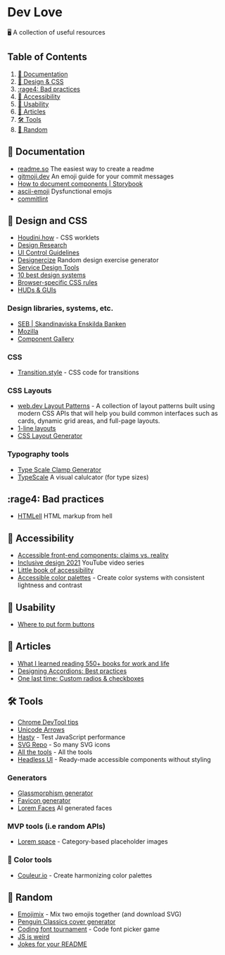 # Dev Love
🖥️  A collection of useful resources

## Table of Contents
1. [:memo: Documentation](#memo-documentation)
2. [:art: Design & CSS](#art-design-and-css)
3. [:rage4: Bad practices](#rage4-bad-practices)
4. [:children_crossing: Accessibility](#children_crossing-accessibility)
5. [:clown_face: Usability](#clown_face-usability)
6. [:newspaper: Articles](#newspaper-articles)
7. [:hammer_and_wrench: Tools](#hammer_and_wrench-tools)
8. [:game_die: Random](#game_die-random)

## :memo: Documentation
- [readme.so](https://readme.so/) The easiest way to create a readme
- [gitmoji.dev](https://gitmoji.dev/) An emoji guide for your commit messages
- [How to document components | Storybook](https://storybook.js.org/docs/vue/writing-docs/introduction)
- [ascii-emoji](https://github.com/dysfunc/ascii-emoji) Dysfunctional emojis
- [commitlint](https://github.com/conventional-changelog/commitlint)

## :art: Design and CSS
- [Houdini.how](https://houdini.how/) - CSS worklets
- [Design Research](https://rhizomerd.substack.com/p/design-research-three-tools-for-mountaineering)
- [UI Control Guidelines](https://balsamiq.com/learn/ui-control-guidelines/)
- [Designercize](https://designercize.com/) Random design exercise generator
- [Service Design Tools](https://servicedesigntools.org/)
- [10 best design systems](https://designerup.co/blog/10-best-design-systems-and-how-to-learn-and-steal-from-them/)
- [Browser-specific CSS rules](https://browserstrangeness.bitbucket.io/css_hacks.html#safari)
- [HUDs & GUIs](https://www.hudsandguis.com/)

### Design libraries, systems, etc.
- [SEB | Skandinaviska Enskilda Banken](https://designlibrary.sebgroup.com/components)
- [Mozilla](https://protocol.mozilla.org/fundamentals/principles.html)
- [Component Gallery](https://component.gallery/)

### CSS
- [Transition.style](https://www.transition.style/) - CSS code for transitions

### CSS Layouts
- [web.dev Layout Patterns](https://web.dev/patterns/layout/) - A collection of layout patterns built using modern CSS APIs that will help you build common interfaces such as cards, dynamic grid areas, and full-page layouts.
- [1-line layouts](https://1linelayouts.glitch.me/)
- [CSS Layout Generator](https://layout.bradwoods.io/)

### Typography tools
- [Type Scale Clamp Generator](https://maximeroudier.com/typeScaleClampGenerator/)
- [TypeScale](https://type-scale.com/) A visual calulcator (for type sizes)

## :rage4: Bad practices
- [HTMLell](https://www.htmhell.dev/) HTML markup from hell

## :children_crossing: Accessibility
- [Accessible front-end components: claims vs. reality](https://hiddedevries.nl/en/blog/2021-04-02-accessible-front-end-components-claims-vs-reality)
- [Inclusive design 2021](https://www.youtube.com/playlist?list=PLn7dsvRdQEfFoUIFxtSsp8PjHm-glki1Z) YouTube video series
- [Little book of accessibility](https://uxdesign.cc/the-little-book-of-accessibility-a9b59d82b412)
- [Accessible color palettes](https://accessiblepalette.com/) - Create color systems with consistent lightness and contrast

## :clown_face: Usability
- [Where to put form buttons](https://adamsilver.io/blog/where-to-put-buttons-on-forms)

## :newspaper: Articles
- [What I learned reading 550+ books for work and life](https://www.reaktor.com/blog/what-i-learned-reading-550-books-for-work-and-life/)
- [Designing Accordions: Best practices](https://blog.prototypr.io/designing-the-accordion-best-practices-3c1bd54bf26e)
- [One last time: Custom radios & checkboxes](https://www.scottohara.me/blog/2021/09/24/custom-radio-checkbox-again.html)

## :hammer_and_wrench: Tools
- [Chrome DevTool tips](https://umaar.com/dev-tips/)
- [Unicode Arrows](https://unicodearrows.com/all-arrows)
- [Hasty](https://hasty.dev/) - Test JavaScript performance
- [SVG Repo](https://www.svgrepo.com/) - So many SVG icons
- [All the tools](https://10015.io/) - All the tools
- [Headless UI](https://headlessui.dev/) - Ready-made accessible components without styling

### Generators
- [Glassmorphism generator](https://ui.glass/generator/)
- [Favicon generator](https://realfavicongenerator.net/)
- [Lorem Faces](https://loremfaces.com/) AI generated faces

### MVP tools (i.e random APIs)
- [Lorem space](https://lorem.space/) - Category-based placeholder images

### :rainbow: Color tools
- [Couleur.io](https://couleur.io/) - Create harmonizing color palettes

## :game_die: Random
- [Emojimix](https://tikolu.net/emojimix/%F0%9F%8D%8B+%F0%9F%A5%B8) - Mix two emojis together (and download SVG)
- [Penguin Classics cover generator](https://penguin.jos.ht/)
- [Coding font tournament](https://www.codingfont.com/) - Code font picker game
- [JS is weird](https://jsisweird.com/)
- [Jokes for your README](https://github.com/ABSphreak/readme-jokes)
